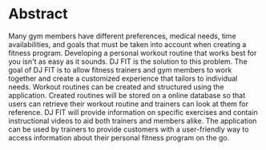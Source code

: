 # Abstract
Many gym members have different preferences, medical needs, time availabilities, and goals that must be taken into account when creating
a fitness program. Developing a personal workout routine that works best for you isn't as easy as it sounds. DJ FIT is the solution to 
this problem. The goal of DJ FIT is to allow fitness trainers and gym members to work together and create a customized experience that
tailors to individual needs. Workout routines can be created and structured using the application. Created routines will be stored on
a online database so that users can retrieve their workout routine and trainers can look at them for reference. DJ FIT will provide 
information on specific exercises and contain instructional videos to aid both trainers and members alike. The application can be used by 
trainers to provide customers with a user-friendly way to access information about their personal fitness program on the go.
